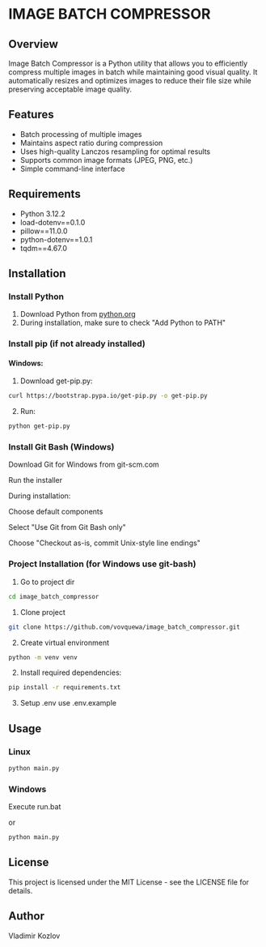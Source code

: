 # IMAGE BATCH COMPRESSOR

## Overview

Image Batch Compressor is a Python utility that allows you to efficiently compress multiple images in batch while maintaining good visual quality. It automatically resizes and optimizes images to reduce their file size while preserving acceptable image quality.

## Features

- Batch processing of multiple images
- Maintains aspect ratio during compression
- Uses high-quality Lanczos resampling for optimal results
- Supports common image formats (JPEG, PNG, etc.)
- Simple command-line interface

## Requirements

- Python 3.12.2
- load-dotenv==0.1.0
- pillow==11.0.0
- python-dotenv==1.0.1
- tqdm==4.67.0

## Installation

### Install Python

1. Download Python from [python.org](https://www.python.org/downloads/)
2. During installation, make sure to check "Add Python to PATH"

### Install pip (if not already installed)

#### Windows:

1. Download get-pip.py:

```bash
curl https://bootstrap.pypa.io/get-pip.py -o get-pip.py
```

2. Run:

```bash
python get-pip.py
```

### Install Git Bash (Windows)

Download Git for Windows from git-scm.com

Run the installer

During installation:

Choose default components

Select "Use Git from Git Bash only"

Choose "Checkout as-is, commit Unix-style line endings"

### Project Installation (for Windows use git-bash)

1. Go to project dir

```bash
cd image_batch_compressor
```

1. Clone project

```bash
git clone https://github.com/vovquewa/image_batch_compressor.git
```

2. Create virtual environment

```bash
python -m venv venv
```

2. Install required dependencies:

```bash
pip install -r requirements.txt
```

3. Setup .env
   use .env.example

## Usage

### Linux

```bash
python main.py

```

### Windows

Execute run.bat

or

```bash
python main.py
```

## License

This project is licensed under the MIT License - see the LICENSE file for details.

## Author

Vladimir Kozlov
